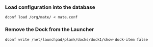 ### Load configuration into the database

```
dconf load /org/mate/ < mate.conf
```

### Remove the Dock from the Launcher

```
dconf write /net/launchpad/plank/docks/dock1/show-dock-item false
```
